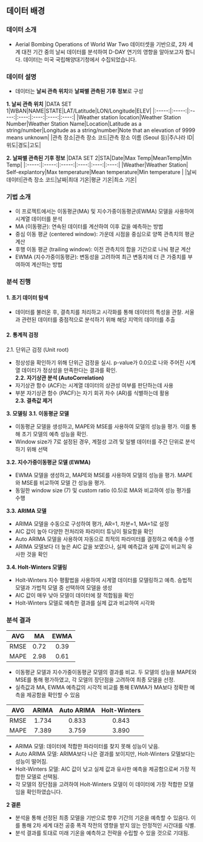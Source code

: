 ## 데이터 배경
### 데이터 소개
- Aerial Bombing Operations of World War Two 데이터셋을 기반으로, 2차 세계 대전 기간 중의 날씨 데이터를 분석하여 D-DAY 연기의 영향을 알아보고자 합니다. 데이터는 미국 국립해양대기청에서 수집되었습니다.

### 데이터 설명
- 데이터는 **날씨 관측 위치**와 **날짜별 관측된 기후 정보**로 구성

**1. 날씨 관측 위치**
|DATA SET 1|WBAN|NAME|STATE|LAT/Latitude|LON/Longitude|ELEV|
|:-----:|:-----:|:-----:|:----:|:----:|:----:|:----:|
|Weather station location|Weather Station Number|Weather Station Name|Location|Latitude as a string/number|Longitude as a string/number|Note that an elevation of 9999 means unknown|
|관측 장소|관측 장소 코드|관측 장소 이름 (Seoul 등)|주/나라 ID|위도|경도|고도|

**2. 날짜별 관측된 기후 정보**
|DATA SET 2|STA|Date|Max Temp|MeanTemp|Min Temp|
|:-----:|:-----:|:-----:|:----:|:----:|:----:|
|Weather|Weather Station| Self-explantory|Max temperature|Mean temperature|Min temperature |
|날씨 데이터|관측 장소 코드|날짜|최대 기온|평균 기온|최소 기온|

### 기법 소개
- 이 프로젝트에서는 이동평균(MA) 및 지수가중이동평균(EWMA) 모델을 사용하여 시계열 데이터를 분석
-   MA (이동평균): 연속된 데이터를 계산하여 이후 값을 예측하는 방법
  - 중심 이동 평균 (centered window): 가운데 시점을 중심으로 양쪽 관측치의 평균 계산
  - 후행 이동 평균 (trailing window): 이전 관측치의 합을 기간으로 나눠 평균 계산
-   EWMA (지수가중이동평균): 변동성을 고려하여 최근 변동치에 더 큰 가중치를 부여하여 계산하는 방법

### 분석 진행
#### **1. 초기 데이터 탐색**
- 데이터를 불러온 후, 결측치를 처리하고 시각화를 통해 데이터의 특성을 관찰. 서울과 관련된 데이터를 중점적으로 분석하기 위해 해당 지역의 데이터를 추출

#### **2. 통계적 검정**  

  2.1. 단위근 검정 (Unit root)  
- 정상성을 확인하기 위해 단위근 검정을 실시. p-value가 0.0으로 나와 주어진 시계열 데이터가 정상성을 만족한다는 결과를 확인.  
  **2.2. 자기상관 분석 (AutoCorrelation)**  
- 자기상관 함수 (ACF)는 시계열 데이터의 상관성 여부를 판단하는데 사용  
- 부분 자기상관 함수 (PACF)는 자기 회귀 차수 (AR)를 식별하는데 활용  
  **2.3. 결측값 제거**  

**3. 모델링**
**3.1. 이동평균 모델**
- 이동평균 모델을 생성하고, MAPE와 MSE를 사용하여 모델의 성능을 평가. 이를 통해 초기 모델의 예측 성능을 확인.
- Window size가 7로 설정된 경우, 계절성 고려 및 일별 데이터를 주간 단위로 분석하기 위해 선택

**3.2. 지수가중이동평균 모델 (EWMA)**
- EWMA 모델을 생성하고, MAPE와 MSE를 사용하여 모델의 성능을 평가. MAPE와 MSE를 비교하여 모델 간 성능을 평가.
- 동일한 window size (7) 및 custom ratio (0.5)로 MA와 비교하여 성능 평가를 수행

**3.3. ARIMA 모델**
- ARIMA 모델을 수동으로 구성하여 평가, AR=1, 차분=1, MA=1로 설정
- AIC 값이 높아 다양한 전처리와 파라미터 튜닝이 필요함을 확인
- Auto ARIMA 모델을 사용하여 자동으로 최적의 파라미터를 결정하고 예측을 수행
- ARIMA 모델보다 더 높은 AIC 값을 보였으나, 실제 예측값과 실제 값이 비교적 유사한 것을 확인

**3.4. Holt-Winters 모델링**
- Holt-Winters 지수 평활법을 사용하여 시계열 데이터를 모델링하고 예측. 승법적 모델과 가법적 모델 중 선택하여 모델을 생성
- AIC 값이 매우 낮아 모델이 데이터에 잘 적합됨을 확인
- Holt-Winters 모델로 예측한 결과를 실제 값과 비교하여 시각화

### 분석 결과

|AVG|MA|EWMA|
|:-----:|:-----:|:-----:|
|RMSE|0.72|0.39|
|MAPE|2.98|0.61|

- 이동평균 모델과 지수가중이동평균 모델의 결과를 비교. 두 모델의 성능을 MAPE와 MSE를 통해 평가하였고, 각 모델의 장단점을 고려하여 최종 모델을 선정.
- 실측값과 MA, EWMA 예측값의 시각적 비교를 통해 EWMA가 MA보다 정확한 예측을 제공함을 확인할 수 있음

|AVG|ARIMA|Auto ARIMA|Holt-Winters|
|:-----:|:-----:|:-----:|:----:|
|RMSE|1.734|0.833|0.843|
|MAPE|7.389|3.759|3.890|

- ARIMA 모델: 데이터에 적합한 파라미터를 찾지 못해 성능이 낮음.
- Auto ARIMA 모델: ARIMA보다 나은 결과를 보이지만, Holt-Winters 모델보다는 성능이 떨어짐.
- Holt-Winters 모델: AIC 값이 낮고 실제 값과 유사한 예측을 제공함으로써 가장 적합한 모델로 선택됨.
- 각 모델의 장단점을 고려하여 Holt-Winters 모델이 이 데이터에 가장 적합한 모델임을 확인하였습니다.

**2 결론**
- 분석을 통해 선정된 최종 모델을 기반으로 향후 기간의 기온을 예측할 수 있음다. 이를 통해 2차 세계 대전 공중 폭격 작전의 영향을 받지 않는 안정적인 시간대를 식별.
- 분석 결과를 토대로 미래 기온을 예측하고 전략을 수립할 수 있을 것으로 기대됨.

